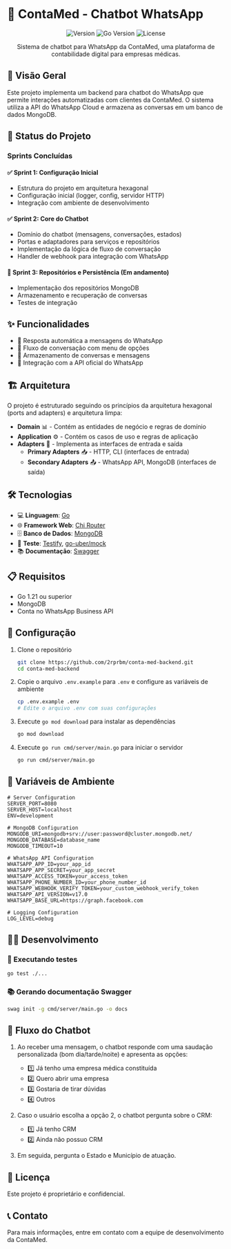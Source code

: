 # 📱 ContaMed - Chatbot WhatsApp

<div align="center">
  
  ![Version](https://img.shields.io/badge/version-0.1.0-blue.svg?cacheSeconds=2592000)
  ![Go Version](https://img.shields.io/badge/Go-1.21+-00ADD8?style=flat&logo=go&logoColor=white)
  ![License](https://img.shields.io/badge/license-Proprietary-red)

  Sistema de chatbot para WhatsApp da ContaMed, uma plataforma de contabilidade digital para empresas médicas.
</div>

## 🚀 Visão Geral

Este projeto implementa um backend para chatbot do WhatsApp que permite interações automatizadas com clientes da ContaMed. O sistema utiliza a API do WhatsApp Cloud e armazena as conversas em um banco de dados MongoDB.

## 📝 Status do Projeto

### Sprints Concluídas

#### ✅ Sprint 1: Configuração Inicial
- Estrutura do projeto em arquitetura hexagonal
- Configuração inicial (logger, config, servidor HTTP)
- Integração com ambiente de desenvolvimento

#### ✅ Sprint 2: Core do Chatbot
- Domínio do chatbot (mensagens, conversações, estados)
- Portas e adaptadores para serviços e repositórios
- Implementação da lógica de fluxo de conversação
- Handler de webhook para integração com WhatsApp

#### 🔄 Sprint 3: Repositórios e Persistência (Em andamento)
- Implementação dos repositórios MongoDB
- Armazenamento e recuperação de conversas
- Testes de integração

## ✨ Funcionalidades

- 💬 Resposta automática a mensagens do WhatsApp
- 🔄 Fluxo de conversação com menu de opções
- 💾 Armazenamento de conversas e mensagens
- 🔌 Integração com a API oficial do WhatsApp

## 🏗️ Arquitetura

O projeto é estruturado seguindo os princípios da arquitetura hexagonal (ports and adapters) e arquitetura limpa:

- **Domain** 📊 - Contém as entidades de negócio e regras de domínio
- **Application** ⚙️ - Contém os casos de uso e regras de aplicação
- **Adapters** 🔄 - Implementa as interfaces de entrada e saída
  - **Primary Adapters** 📥 - HTTP, CLI (interfaces de entrada)
  - **Secondary Adapters** 📤 - WhatsApp API, MongoDB (interfaces de saída)

## 🛠️ Tecnologias

- 💻 **Linguagem**: [Go](https://golang.org/)
- 🌐 **Framework Web**: [Chi Router](https://github.com/go-chi/chi)
- 🗄️ **Banco de Dados**: [MongoDB](https://www.mongodb.com/)
- 🧪 **Teste**: [Testify](https://github.com/stretchr/testify), [go-uber/mock](https://github.com/uber-go/mock)
- 📚 **Documentação**: [Swagger](https://swagger.io/)

## 📋 Requisitos

- Go 1.21 ou superior
- MongoDB
- Conta no WhatsApp Business API

## 🔧 Configuração

1. Clone o repositório
   ```bash
   git clone https://github.com/2rprbm/conta-med-backend.git
   cd conta-med-backend
   ```

2. Copie o arquivo `.env.example` para `.env` e configure as variáveis de ambiente
   ```bash
   cp .env.example .env
   # Edite o arquivo .env com suas configurações
   ```

3. Execute `go mod download` para instalar as dependências
   ```bash
   go mod download
   ```

4. Execute `go run cmd/server/main.go` para iniciar o servidor
   ```bash
   go run cmd/server/main.go
   ```

## 🔐 Variáveis de Ambiente

```
# Server Configuration
SERVER_PORT=8080
SERVER_HOST=localhost
ENV=development

# MongoDB Configuration
MONGODB_URI=mongodb+srv://user:password@cluster.mongodb.net/
MONGODB_DATABASE=database_name
MONGODB_TIMEOUT=10

# WhatsApp API Configuration
WHATSAPP_APP_ID=your_app_id
WHATSAPP_APP_SECRET=your_app_secret
WHATSAPP_ACCESS_TOKEN=your_access_token
WHATSAPP_PHONE_NUMBER_ID=your_phone_number_id
WHATSAPP_WEBHOOK_VERIFY_TOKEN=your_custom_webhook_verify_token
WHATSAPP_API_VERSION=v17.0
WHATSAPP_BASE_URL=https://graph.facebook.com

# Logging Configuration
LOG_LEVEL=debug
```

## 👨‍💻 Desenvolvimento

### 🧪 Executando testes

```bash
go test ./...
```

### 📚 Gerando documentação Swagger

```bash
swag init -g cmd/server/main.go -o docs
```

## 🤖 Fluxo do Chatbot

1. Ao receber uma mensagem, o chatbot responde com uma saudação personalizada (bom dia/tarde/noite) e apresenta as opções:
   - 1️⃣ Já tenho uma empresa médica constituída
   - 2️⃣ Quero abrir uma empresa
   - 3️⃣ Gostaria de tirar dúvidas
   - 4️⃣ Outros

2. Caso o usuário escolha a opção 2, o chatbot pergunta sobre o CRM:
   - 1️⃣ Já tenho CRM
   - 2️⃣ Ainda não possuo CRM

3. Em seguida, pergunta o Estado e Município de atuação.

## 📜 Licença

Este projeto é proprietário e confidencial.

## 📞 Contato

Para mais informações, entre em contato com a equipe de desenvolvimento da ContaMed. 